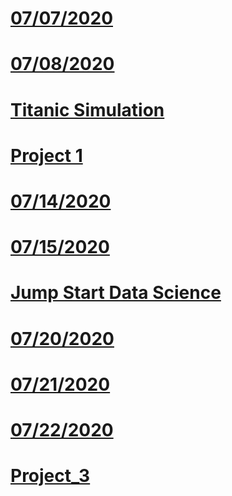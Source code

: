 # [07/07/2020](https://pbrink10.github.io/Paul-Brenkus.github.io/07_07_2020-Response)

# [07/08/2020](https://pbrink10.github.io/Paul-Brenkus.github.io/07_08_2020_Response)

# [Titanic Simulation](https://pbrink10.github.io/Paul-Brenkus.github.io/Titanic_Simulation)

# [Project 1](https://pbrink10.github.io/Paul-Brenkus.github.io/Project_1)

# [07/14/2020](https://pbrink10.github.io/Paul-Brenkus.github.io/07_14_2020_Response)

# [07/15/2020](https://pbrink10.github.io/Paul-Brenkus.github.io/07_15_2020_Response)

# [Jump Start Data Science](https://pbrink10.github.io/Paul-Brenkus.github.io/Jump_Start_Data_Science)

# [07/20/2020](https://pbrink10.github.io/Paul-Brenkus.github.io/07_20_2020_Response)

# [07/21/2020](https://pbrink10.github.io/Paul-Brenkus.github.io/07_21_2020_Responses)

# [07/22/2020](https://pbrink10.github.io/Paul-Brenkus.github.io/07_22_2020_Responses)

# [Project_3](htts://pbrink10.github.io/Paul-Brenkus.github.io/Project_3)

